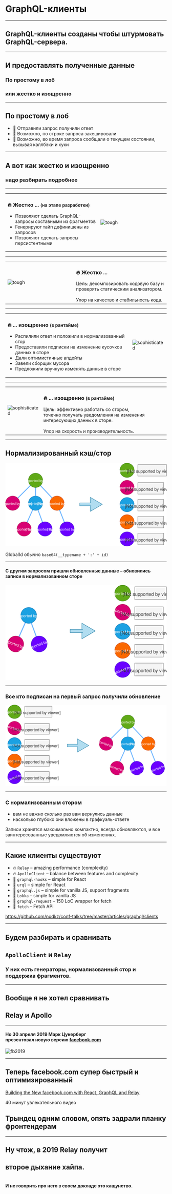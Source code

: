 
# GraphQL-клиенты

-----

## GraphQL-клиенты созданы чтобы штурмовать GraphQL-сервера.

-----

## И предоставлять полученные данные

### По простому в лоб<!-- .element: class="fragment orange" -->

### или жестко и изощренно <!-- .element: class="fragment green" -->

-----

## По простому в лоб

- 🛵 Отправили запрос получили ответ <!-- .element: class="fragment" -->
- 🚜 Возможно, по строке запроса закешировали <!-- .element: class="fragment" -->
- 🚕 Возможно, во время запроса сообщали о текущем состоянии, вызывая каллбэки и хуки <!-- .element: class="fragment" -->

-----

## А вот как <span class="red">жестко</span> и <span class="orange">изощренно</span>

### надо разбирать подробнее

-----

<table><tr>
  <td style="vertical-align: middle">
    <h3 id="-">🔥 Жестко ... <small>(на этапе разработки)</small></h3>
    <ul>
      <li class="fragment">Позволяют сделать GraphQL-запросы составными из <span class="red">фрагментов</span></li>
      <li class="fragment">Генерируют <span class="red">тайп дефинишены</span> из запросов</li>
      <li class="fragment">Позволяют сделать запросы <span class="red">персистентными</span></li>
    </ul>
  </td><td>
    <img src="slides/01-intro/tough.jpg" alt="tough" style="min-width: 200px;" class="plain">
  </td>
</tr></table>

-----

<table><tr>
  <td>
    <img src="slides/01-intro/tough.jpg" alt="tough" style="min-width: 200px;" class="plain">
  </td>
  <td style="vertical-align: middle">
    <h3 id="-">🔥 Жестко ... </h3>
    <span class="green">Цель: декомпозировать кодовую базу и проверять статическим анализатором.</span>
    <br/><br/>Упор на качество и стабильность кода.
  </td>
</tr></table>

-----

<table><tr>
  <td style="vertical-align: middle">
    <h3 id="-">🔥 ... изощренно <small>(в рантайме)</small></h3>
    <ul>
      <li class="fragment">Распилили ответ и положили в <span class="red">нормализованный стор</span></li>
      <li class="fragment">Предоставили <span class="red">подписки</span> на изменение кусочков данных в сторе</li>
      <li class="fragment">Дали <span class="red">оптимистичные апдейты</span></li>
      <li class="fragment">Завели <span class="red">сборщик мусора</span></li>
      <li class="fragment">Предложили вручную <span class="red">изменять данные в сторе</span></li>
    </ul>
  </td><td>
    <img src="slides/01-intro/sophisticated.jpg" alt="sophisticated" style="max-height: 1000px;" class="plain">
  </td>
</tr></table>

-----

<table><tr>
  <td>
    <img src="slides/01-intro/sophisticated.jpg" alt="sophisticated" style="max-width: 350px;" class="plain">
  </td>
  <td style="vertical-align: middle">
    <h3 id="-">🔥 ... изощренно <small>(в рантайме)</small></h3>
    <span class="green">Цель: эффективно работать со стором, <br/> точечно получать уведомления на изменения интересующих данных в сторе.</span>
    <br/><br/>Упор на скорость и производительность.
  </td>
</tr></table>

-----

## Нормализированный кэш/стор

![normalized store](./normalized-store.svg) <!-- .element: style="width: 800px;" class="plain"  -->

GlobalId обычно `base64(__typename + ':' + id)`

-----

#### С другим запросом пришли обновленные данные – обновились записи в нормализованном сторе

![normalized store](./normalized-store-2.svg) <!-- .element: style="width: 800px;" class="plain"  -->

-----

### Все кто подписан на первый запрос получили обновление

![normalized store](./normalized-store-3.svg) <!-- .element: style="width: 800px;" class="plain"  -->

-----

### С нормализованным стором

- вам не важно сколько раз вам вернулись данные
- насколько глубоко они вложены в графкуэль-ответе

<span class="orange fragment">Записи хранятся максимально компактно,</span>
<span class="green fragment">всегда обновляются,</span>
<span class="red fragment">и все заинтересованные уведомляются об изменениях.</span>

-----

## Какие клиенты существуют

- 🔥 `Relay` – amazing performance (complexity)
- 🔥 `ApolloClient`  – balance between features and complexity
- 🚕 `graphql-hooks` – simple for React
- 🚕 `urql` – simple for React
- 🚕 `graphql.js` – simple for vanilla JS, support fragments
- 🚜 `Lokka` – simple for vanilla JS
- 🚜 `graphql-request` – 150 LoC wrapper for fetch
- 🛵 `fetch` – Fetch API

<https://github.com/nodkz/conf-talks/tree/master/articles/graphql/clients>

-----

## Будем разбирать и сравнивать

## `ApolloClient` и `Relay`

### У них есть <span class="red fragment">генераторы</span>, <span class="green fragment">нормализованный стор</span> и поддержка <span class="orange fragment">фрагментов</span>.

-----

## Вообще я не хотел сравнивать

## <span class="orange">Relay</span> и <span class="apollo">Apollo</span>

-----

#### Но 30 апреля 2019 Марк Цукерберг <br/>презентовал новую версию [facebook.com](https://facebook.com)

![fb2019](https://user-images.githubusercontent.com/1946920/57100220-2c4ba400-6d40-11e9-983f-387d8409fc8f.png) <!-- .element: style="max-width: 1000px;" class="plain"  -->

-----

## Теперь facebook.com cупер быстрый и оптимизированный <!-- .element: class="fragment green" -->

[Building the New facebook.com with React, GraphQL and Relay](https://developers.facebook.com/videos/2019/building-the-new-facebookcom-with-react-graphql-and-relay/)

40 минут увлекательного видео

## Трындец одним словом, опять задрали планку фронтендерам <!-- .element: class="fragment red" -->

-----

## Ну чтож, в 2019 <span class="orange">Relay</span> получит

## второе дыхание хайпа.

#### <br/>И не говорить про него в своем докладе это кащунство. <!-- .element: class="fragment orange" -->
